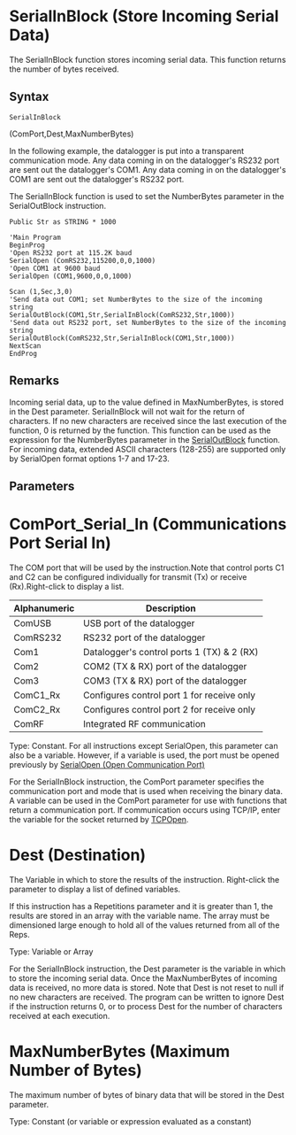 # SerialInBlock (Store Incoming Serial Data)

The SerialInBlock function stores incoming serial data. This function returns the number of bytes received.

## Syntax

```
SerialInBlock
```

(ComPort,Dest,MaxNumberBytes)

In the following example, the datalogger is put into a transparent communication mode. Any data coming in on the datalogger's RS232 port are sent out the datalogger's COM1. Any data coming in on the datalogger's COM1 are sent out the datalogger's RS232 port.

The SerialInBlock function is used to set the NumberBytes parameter in the SerialOutBlock instruction.

```
Public Str as STRING * 1000

'Main Program
BeginProg
'Open RS232 port at 115.2K baud
SerialOpen (ComRS232,115200,0,0,1000)
'Open COM1 at 9600 baud
SerialOpen (COM1,9600,0,0,1000)

Scan (1,Sec,3,0)
'Send data out COM1; set NumberBytes to the size of the incoming string
SerialOutBlock(COM1,Str,SerialInBlock(ComRS232,Str,1000))
'Send data out RS232 port, set NumberBytes to the size of the incoming string
SerialOutBlock(ComRS232,Str,SerialInBlock(COM1,Str,1000))
NextScan
EndProg
```

## Remarks

Incoming serial data, up to the value defined in MaxNumberBytes, is stored in the Dest parameter. SerialInBlock will not wait for the return of characters. If no new characters are received since the last execution of the function, 0 is returned by the function. This function can be used as the expression for the NumberBytes parameter in the [SerialOutBlock](serialoutblock.md) function. For incoming data, extended ASCII characters (128-255) are supported only by SerialOpen format options 1-7 and 17-23.

## Parameters

# ComPort_Serial_In (Communications Port Serial In)

The COM port that will be used by the instruction.Note that control ports C1 and C2 can be configured individually for transmit (Tx) or receive (Rx).Right-click to display a list.

| Alphanumeric | Description                                |
| ------------ | ------------------------------------------ |
| ComUSB       | USB port of the datalogger                 |
| ComRS232     | RS232 port of the datalogger               |
| Com1         | Datalogger's control ports 1 (TX) & 2 (RX) |
| Com2         | COM2 (TX & RX) port of the datalogger      |
| Com3         | COM3 (TX & RX) port of the datalogger      |
| ComC1_Rx     | Configures control port 1 for receive only |
| ComC2_Rx     | Configures control port 2 for receive only |
| ComRF        | Integrated RF communication                |

Type: Constant. For all instructions except SerialOpen, this parameter can also be a variable. However, if a variable is used, the port must be opened previously by [SerialOpen (Open Communication Port)](serialopen.md)

For the SerialInBlock instruction, the ComPort parameter specifies the communication port and mode that is used when receiving the binary data. A variable can be used in the ComPort parameter for use with functions that return a communication port. If communication occurs using TCP/IP, enter the variable for the socket returned by [TCPOpen](tcpopen.md).

# Dest (Destination)

The Variable in which to store the results of the instruction. Right-click the parameter to display a list of defined variables.

If this instruction has a Repetitions parameter and it is greater than 1, the results are stored in an array with the variable name. The array must be dimensioned large enough to hold all of the values returned from all of the Reps.

Type: Variable or Array

For the SerialInBlock instruction, the Dest parameter is the variable in which to store the incoming serial data. Once the MaxNumberBytes of incoming data is received, no more data is stored. Note that Dest is not reset to null if no new characters are received. The program can be written to ignore Dest if the instruction returns 0, or to process Dest for the number of characters received at each execution.

# MaxNumberBytes (Maximum Number of Bytes)

The maximum number of bytes of binary data that will be stored in the Dest parameter.

Type: Constant (or variable or expression evaluated as a constant)
